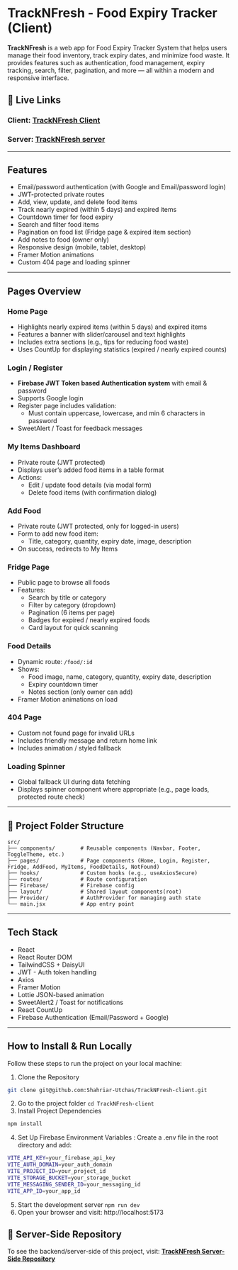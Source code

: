 # TrackNFresh - Food Expiry Tracker (Client)

**TrackNFresh** is a web app for Food Expiry Tracker System that helps users manage their food inventory, track expiry dates, and minimize food waste. It provides features such as authentication, food management, expiry tracking, search, filter, pagination, and more — all within a modern and responsive interface.

## 🔗 Live Links
### Client: [TrackNFresh Client](https://tracknfresh.vercel.app)
### Server: [TrackNFresh server](https://track-n-fresh-server.vercel.app)
---

## Features
- Email/password authentication (with Google and Email/password login)
- JWT-protected private routes
- Add, view, update, and delete food items
- Track nearly expired (within 5 days) and expired items
- Countdown timer for food expiry
- Search and filter food items
- Pagination on food list (Fridge page & expired item section)
- Add notes to food (owner only)
- Responsive design (mobile, tablet, desktop)
- Framer Motion animations
- Custom 404 page and loading spinner

---

## Pages Overview

### **Home Page**
- Highlights nearly expired items (within 5 days) and expired items
- Features a banner with slider/carousel and text highlights
- Includes extra sections (e.g., tips for reducing food waste)
- Uses CountUp for displaying statistics (expired / nearly expired counts)

### **Login / Register**
- **Firebase JWT Token based Authentication system** with email & password  
- Supports Google login
- Register page includes validation:  
  - Must contain uppercase, lowercase, and min 6 characters in password
- SweetAlert / Toast for feedback messages

### **My Items Dashboard**
- Private route (JWT protected)
- Displays user’s added food items in a table format
- Actions:
  - Edit / update food details (via modal form)
  - Delete food items (with confirmation dialog)

### **Add Food**
- Private route (JWT protected, only for logged-in users)
- Form to add new food item:
  - Title, category, quantity, expiry date, image, description
- On success, redirects to My Items


### **Fridge Page**
- Public page to browse all foods
- Features:
  - Search by title or category
  - Filter by category (dropdown)
  - Pagination (6 items per page)
  - Badges for expired / nearly expired foods
  - Card layout for quick scanning

### **Food Details**
- Dynamic route: `/food/:id`
- Shows:
  - Food image, name, category, quantity, expiry date, description
  - Expiry countdown timer
  - Notes section (only owner can add)
- Framer Motion animations on load

###  **404 Page**
- Custom not found page for invalid URLs
- Includes friendly message and return home link
- Includes animation / styled fallback


###  **Loading Spinner**
- Global fallback UI during data fetching
- Displays spinner component where appropriate (e.g., page loads, protected route check)

---
## 📁 Project Folder Structure
```
src/
├── components/        # Reusable components (Navbar, Footer, ToggleTheme, etc.)
├── pages/             # Page components (Home, Login, Register, Fridge, AddFood, MyItems, FoodDetails, NotFound)
├── hooks/             # Custom hooks (e.g., useAxiosSecure)
├── routes/            # Route configuration
├── Firebase/          # Firebase config
├── layout/            # Shared layout components(root)
├── Provider/          # AuthProvider for managing auth state
└── main.jsx           # App entry point
```
---
## Tech Stack
- React 
- React Router DOM
- TailwindCSS + DaisyUI
- JWT - Auth token handling
- Axios
- Framer Motion
- Lottie JSON-based animation
- SweetAlert2 / Toast for notifications
- React CountUp
- Firebase Authentication (Email/Password + Google)

---

## How to Install & Run Locally

Follow these steps to run the project on your local machine:

1. Clone the Repository

```sh
git clone git@github.com:Shahriar-Utchas/TrackNFresh-client.git
```
2. Go to the project folder ```cd TrackNFresh-client```
3. Install Project Dependencies
```sh
npm install
```
4. Set Up Firebase Environment Variables : Create a .env file in the root directory and add:
```sh
VITE_API_KEY=your_firebase_api_key
VITE_AUTH_DOMAIN=your_auth_domain
VITE_PROJECT_ID=your_project_id
VITE_STORAGE_BUCKET=your_storage_bucket
VITE_MESSAGING_SENDER_ID=your_messaging_id
VITE_APP_ID=your_app_id
```
5. Start the development server ```npm run dev```
6. Open your browser and visit: http://localhost:5173

## 🔗 Server-Side Repository

To see the backend/server-side of this project, visit:  [**TrackNFresh Server-Side Repository**](https://github.com/Shahriar-Utchas/TrackNFresh-server)
